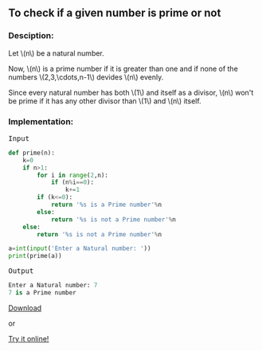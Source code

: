 <script type="text/javascript" src="https://cdnjs.cloudflare.com/ajax/libs/mathjax/2.7.0/MathJax.js?config=TeX-AMS_CHTML"></script>


## To check if a given number is prime or not


### Desciption:

Let \\(n\\) be a natural number.

Now, \\(n\\) is a prime number if it is greater than one and if none of the numbers \\(2,3,\cdots,n-1\\) devides \\(n\\) evenly.

Since every natural number has both \\(1\\) and itself as a divisor, \\(n\\) won't be prime if it has any other divisor than \\(1\\) and \\(n\\) itself.

### Implementation:

<kbd>Input</kbd>

```python
def prime(n):
	k=0
	if n>1:
		for i in range(2,n):
			if (n%i==0):
				k+=1
		if (k<=0):
			return '%s is a Prime number'%n
		else:
			return '%s is not a Prime number'%n
	else:
		return '%s is not a Prime number'%n

a=int(input('Enter a Natural number: '))
print(prime(a))
```

<kbd>Output</kbd>

```python
Enter a Natural number: 7
7 is a Prime number
```


[Download](py/prime_number.py)

or

[Try it online!](https://tio.run/##jdCxDoIwEAbguX2KW0jb6AA6mBDq5mp8hRoPvQAHKWXw6WsR2Rgc/z/f5XI3vMOr52OMD6xh8NShZlNK0dhcCqqBz0VKou49EBCDd/xEfdh/kZiF5oyszZcsmp0t5NI31dp6DJNnUNkINIKD27wHeOru6FXGiWA74gblPmzxVf@DpbPEQRMPU9DqwgF9UleXJl37cyUoY2S6PsHlB86YGE8f "Python 3 – Try It Online")

